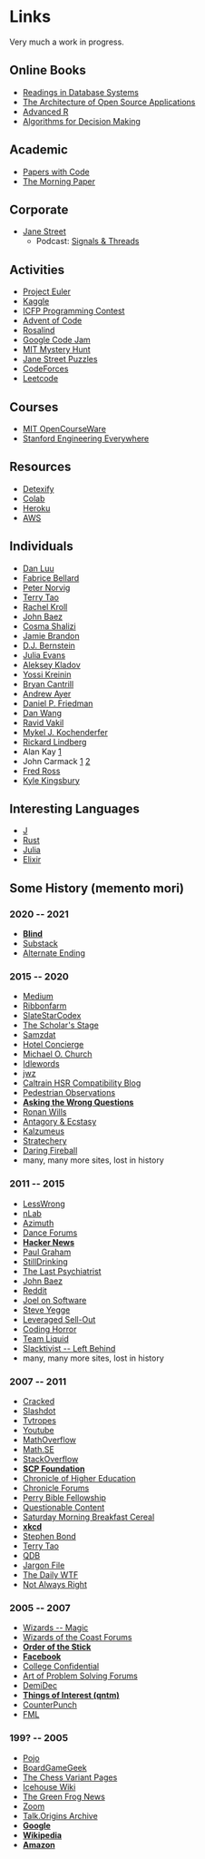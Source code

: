 # Links

Very much a work in progress.

## Online Books
- [Readings in Database Systems](http://www.redbook.io/)
- [The Architecture of Open Source
  Applications](http://www.aosabook.org/en/index.html)
- [Advanced R](https://adv-r.hadley.nz/)
- [Algorithms for Decision Making](https://algorithmsbook.com)

## Academic
- [Papers with Code](https://paperswithcode.com/)
- [The Morning Paper](https://blog.acolyer.org/)

## Corporate
- [Jane Street](https://blog.janestreet.com/)
  - Podcast: [Signals & Threads](https://signalsandthreads.com/)

## Activities
- [Project Euler](https://projecteuler.net)
- [Kaggle](https://www.kaggle.com/)
- [ICFP Programming Contest](https://www.icfpconference.org/contest.html)
- [Advent of Code](https://adventofcode.com/)
- [Rosalind](https://rosalind.info/about/)
- [Google Code Jam](https://codingcompetitions.withgoogle.com/codejam/)
- [MIT Mystery Hunt](http://web.mit.edu/puzzle/www/)
- [Jane Street Puzzles](https://www.janestreet.com/puzzles/)
- [CodeForces](https://codeforces.com/)
- [Leetcode](https://leetcode.com/)


## Courses
- [MIT OpenCourseWare](https://ocw.mit.edu)
- [Stanford Engineering Everywhere](https://see.stanford.edu/)
## Resources
- [Detexify](https://detexify.kirelabs.org/classify.html)
- [Colab](https://colab.research.google.com/)
- [Heroku](https://www.heroku.com/free)
- [AWS](https://aws.amazon.com/free/)

## Individuals
- [Dan Luu](https://danluu.com/)
- [Fabrice Bellard](https://bellard.org/)
- [Peter Norvig](https://www.norvig.com/)
- [Terry Tao](https://terrytao.wordpress.com/)
- [Rachel Kroll](https://rachelbythebay.com/w/)
- [John Baez](https://johnbaez.wordpress.com/)
- [Cosma Shalizi](http://bactra.org/weblog/)
- [Jamie Brandon](https://www.scattered-thoughts.net/)
- [D.J. Bernstein](http://cr.yp.to/djb.html)
- [Julia Evans](https://jvns.ca/)
- [Aleksey Kladov](https://matklad.github.io/)
- [Yossi Kreinin](http://yosefk.com/)
- [Bryan Cantrill](http://dtrace.org/blogs/bmc/)
- [Andrew Ayer](https://www.agwa.name/)
- [Daniel P. Friedman](https://legacy.cs.indiana.edu/~dfried/)
- [Dan Wang](https://danwang.co/)
- [Ravid Vakil](https://math.stanford.edu/~vakil/)
- [Mykel J. Kochenderfer](https://mykel.kochenderfer.com/)
- [Rickard Lindberg](http://rickardlindberg.me/writing/)
- Alan Kay [1](http://rickardlindberg.me/writing/alan-kay-notes/)
- John Carmack [1](http://sevangelatos.com/tag/john-carmack/)
  [2](http://number-none.com/blow/john_carmack_on_inlined_code.html)
- [Fred Ross](https://madhadron.com)
- [Kyle Kingsbury](https://aphyr.com/)

## Interesting Languages
- [J](https://www.jsoftware.com/#/)
- [Rust](https://www.rust-lang.org/)
- [Julia](https://julialang.org/)
- [Elixir](https://elixir-lang.org/)

## Some History (memento mori)

### 2020 -- 2021
- **[Blind](https://www.teamblind.com/)**
- [Substack](https://substack.com/)
- [Alternate Ending](https://www.alternateending.com/)

### 2015 -- 2020
- [Medium](https://medium.com/)
- [Ribbonfarm](https://www.ribbonfarm.com/)
- [SlateStarCodex](https://slatestarcodex.com/archives/)
- [The Scholar's Stage](https://scholars-stage.org/)
- [Samzdat](https://samzdat.com/archive/)
- [Hotel Concierge](https://hotelconcierge.tumblr.com/)
- [Michael O. Church](https://michaelochurch.wordpress.com/)
- [Idlewords](https://idlewords.com/)
- [jwz](https://www.jwz.org/blog/)
- [Caltrain HSR Compatibility Blog](https://caltrain-hsr.blogspot.com/)
- [Pedestrian Observations](https://pedestrianobservations.com/)
- **[Asking the Wrong Questions](http://wrongquestions.blogspot.com/)**
- [Ronan Wills](https://www.ronanwills.com/)
- [Antagory & Ecstasy](https://antagonyecstasy.blogspot.com/)
- [Kalzumeus](https://www.kalzumeus.com/archive/)
- [Stratechery](https://stratechery.com/)
- [Daring Fireball](https://daringfireball.net/)
- many, many more sites, lost in history

### 2011 -- 2015
- [LessWrong](https://www.lesswrong.com/)
- [nLab](https://ncatlab.org/nlab/show/HomePage)
- [Azimuth](https://www.azimuthproject.org/azimuth/show/HomePage)
- [Dance Forums](https://www.dance-forums.com/)
- **[Hacker News](https://news.ycombinator.com/)**
- [Paul Graham](http://paulgraham.com/articles.html)
- [StillDrinking](https://www.stilldrinking.org/essays.php)
- [The Last Psychiatrist](https://thelastpsychiatrist.com/archives.html)
- [John Baez](https://johnbaez.wordpress.com/)
- [Reddit](https://www.reddit.com/)
- [Joel on Software](https://www.joelonsoftware.com/)
- [Steve Yegge](https://steve-yegge.blogspot.com/)
- [Leveraged Sell-Out](https://www.leveragedsellout.com/)
- [Coding Horror](https://blog.codinghorror.com/)
- [Team Liquid](https://tl.net/forum/)
- [Slacktivist -- Left
  Behind](https://www.patheos.com/blogs/slacktivist/2015/11/05/left-behind-index-the-whole-thing/)
- many, many more sites, lost in history

### 2007 -- 2011
- [Cracked](https://www.cracked.com/)
- [Slashdot](https://slashdot.org/)
- [Tvtropes](https://tvtropes.org/)
- [Youtube](https://www.youtube.com/)
- [MathOverflow](https://mathoverflow.net/)
- [Math.SE](https://math.stackexchange.com/)
- [StackOverflow](https://stackoverflow.com/)
- **[SCP Foundation](https://scp-wiki.wikidot.com/)**
- [Chronicle of Higher Education](https://www.chronicle.com/)
- [Chronicle Forums](https://www.chronicle.com/page/chronicle-forums)
- [Perry Bible Fellowship](https://pbfcomics.com/)
- [Questionable Content](https://www.questionablecontent.net/archive.php)
- [Saturday Morning Breakfast Cereal](https://www.smbc-comics.com/)
- **[xkcd](https://xkcd.com/)**
- [Stephen
  Bond](https://fortressofserenity.tumblr.com/post/87060988867/an-ode-to-stephen-plaz-bond)
- [Terry Tao](https://terrytao.wordpress.com/)
- [QDB](http://bash.org/)
- [Jargon File](http://www.catb.org/jargon/html/)
- [The Daily WTF](https://thedailywtf.com/)
- [Not Always Right](https://notalwaysright.com/)

### 2005 -- 2007
- [Wizards -- Magic](https://magic.wizards.com/en)
- [Wizards of the Coast
  Forums](https://dnd.wizards.com/articles/news/wizards-coast-community-forums-be-shut-down)
- **[Order of the Stick](https://www.giantitp.com/comics/oots.html)**
- **[Facebook](https://www.facebook.com/)**
- [College Confidential](https://www.collegeconfidential.com/)
- [Art of Problem Solving Forums](https://artofproblemsolving.com/community)
- [DemiDec](http://demidec.com/newdemidec/)
- **[Things of Interest (qntm)](http://qntm.org/)**
- [CounterPunch](https://www.counterpunch.org/)
- [FML](https://www.fmylife.com/)

### 199? -- 2005
- [Pojo](https://www.pojo.com/pokemon/)
- [BoardGameGeek](https://www.boardgamegeek.com/)
- [The Chess Variant Pages](https://www.chessvariants.com/)
- [Icehouse Wiki](https://www.icehousegames.org/wiki/index.php?title=Main_Page)
- [The Green Frog News](https://www.greenfrognews.com/)
- [Zoom](http://r53-vip-soup.pbskids.org/zoom/index.html)
- [Talk.Origins Archive](http://talkorigins.org/)
- **[Google](https://www.google.com/)**
- **[Wikipedia](https://en.wikipedia.org/wiki/Main_Page)**
- **[Amazon](https://www.amazon.com/)**
